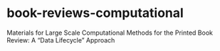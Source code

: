 # book-reviews-computational
Materials for Large Scale Computational Methods for the Printed Book Review: A “Data Lifecycle” Approach
